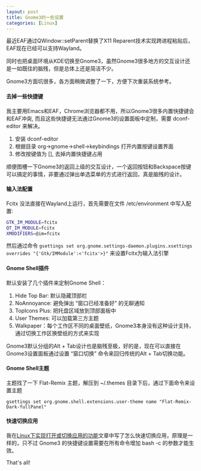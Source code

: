 ```yaml
---
layout: post
title: Gnome3的一些设置
categories: [Linux]
---
```


最近EAF通过QWindow::setParent替换了X11 Reparent技术实现跨进程粘贴后，EAF现在已经可以支持Wayland。

同时也把桌面环境从KDE切换至Gnome3，虽然Gnome3很多地方的交互设计还是一如既往的脑残，但是总体上还是简洁不少。

Gnome3方面坑很多，各方面稍微调整了一下，方便下次重装系统参考。

#### 去掉一些快捷键
我主要用Emacs和EAF，Chrome浏览器都不用，所以Gnome3很多内置快捷键会和EAF冲突, 而且这些快捷键无法通过Gnome3的设置面板中定制，需要 dconf-editor 来解决。

1. 安装 dconf-editor
2. 根据目录 org->gnome->shell->keybindings 打开内置按键设置界面
3. 修改按键值为 [], 去掉内置快捷键占用

顺便图槽一下Gnome3的返回上级的交互设计，一个返回按钮和Backspace按键可以搞定的事情，非要通过弹出单选菜单的方式进行返回，真是脑残的设计。

#### 输入法配置

Fcitx 没法直接在Wayland上运行，首先需要在文件 /etc/environment 中写入配置:

```bash
GTK_IM_MODULE=fcitx
QT_IM_MODULE=fcitx
XMODIFIERS=@im=fcitx
```

然后通过命令
```gsettings set org.gnome.settings-daemon.plugins.xsettings overrides "{'Gtk/IMModule':<'fcitx'>}"```
来设置Fcitx为输入法引擎

#### Gnome Shell插件

默认安装了几个插件来定制Gnome Shell：

1. Hide Top Bar: 默认隐藏顶部栏
2. NoAnnoyance: 避免弹出 “窗口已经准备好” 的无聊通知
3. TopIcons Plus: 把托盘区域放到顶部面板中
4. User Themes: 可以加载第三方主题
5. Walkpaper：每个工作区不同的桌面壁纸，Gnome3本身没有这种设计支持，通过切换工作区换壁纸的方式来实现

Gnome3默认分组的Alt + Tab设计也是脑残至极，好的是，现在可以直接在Gnome3设置面板通过设置 “窗口切换” 命令来回归传统的Alt + Tab切换功能。

#### Gnome Shell主题

主题找了一下 Flat-Remix 主题，解压到 ~/.themes 目录下后，通过下面命令来设置主题

```gsettings set org.gnome.shell.extensions.user-theme name "Flat-Remix-Dark-fullPanel"```

#### 快速切换应用

我在[Linux下实现打开或切换应用的功能](https://manateelazycat.github.io/linux/2019/09/13/open-or-raise.html)文章中写了怎么快速切换应用，原理是一样的，只不过 Gnome3 的快捷键设置需要在所有命令增加 bash -c 的参数才能生效。

That's all!

